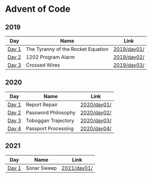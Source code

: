 # Advent of Code

## 2019
  
| Day | Name | Link |
|---|---|---|
| [Day 1](https://adventofcode.com/2019/day/1) | The Tyranny of the Rocket Equation | [2019/day01/](https://github.com/andhrelja/adventofcode/tree/master/2019/day01) |
| [Day 2](https://adventofcode.com/2019/day/2) | 1202 Program Alarm | [2019/day02/](https://github.com/andhrelja/adventofcode/tree/master/2019/day02) |
| [Day 3](https://adventofcode.com/2019/day/3) | Crossed Wires | [2019/day03/](https://github.com/andhrelja/adventofcode/tree/master/2019/day03) |

## 2020
  
| Day | Name | Link |
|---|---|---|
| [Day 1](https://adventofcode.com/2020/day/1) | Report Repair | [2020/day01/](https://github.com/andhrelja/adventofcode/tree/master/2020/day01) |
| [Day 2](https://adventofcode.com/2020/day/2) | Password Philosophy | [2020/day02/](https://github.com/andhrelja/adventofcode/tree/master/2020/day02) |
| [Day 3](https://adventofcode.com/2020/day/3) | Toboggan Trajectory | [2020/day03/](https://github.com/andhrelja/adventofcode/tree/master/2020/day03) |
| [Day 4](https://adventofcode.com/2020/day/4) | Passport Processing | [2020/day04/](https://github.com/andhrelja/adventofcode/tree/master/2020/day04) |

## 2021
  
| Day | Name | Link |
|---|---|---|
| [Day 1](https://adventofcode.com/2021/day/1) | Sonar Sweep | [2021/day01/](https://github.com/andhrelja/adventofcode/tree/master/2021/day01) |